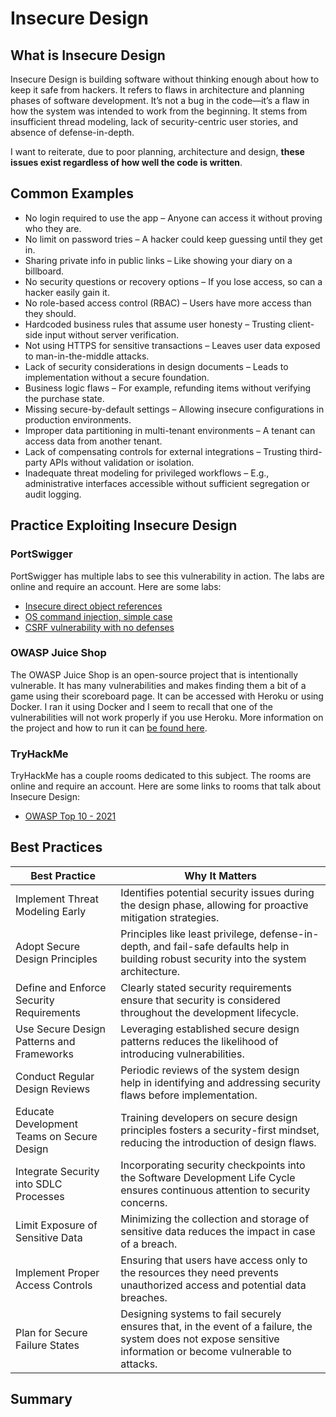 # Insecure Design

## What is Insecure Design

Insecure Design is building software without thinking enough about how to keep it safe from hackers. It refers to flaws in architecture and planning phases of software development. It’s not a bug in the code—it’s a flaw in how the system was intended to work from the beginning. It stems from insufficient thread modeling, lack of security-centric user stories, and absence of defense-in-depth.

I want to reiterate, due to poor planning, architecture and design, **these issues exist regardless of how well the code is written**.

## Common Examples

- No login required to use the app – Anyone can access it without proving who they are.
- No limit on password tries – A hacker could keep guessing until they get in.
- Sharing private info in public links – Like showing your diary on a billboard.
- No security questions or recovery options – If you lose access, so can a hacker easily gain it.
- No role-based access control (RBAC) – Users have more access than they should.
- Hardcoded business rules that assume user honesty – Trusting client-side input without server verification.
- Not using HTTPS for sensitive transactions – Leaves user data exposed to man-in-the-middle attacks.
- Lack of security considerations in design documents – Leads to implementation without a secure foundation.
- Business logic flaws – For example, refunding items without verifying the purchase state.
- Missing secure-by-default settings – Allowing insecure configurations in production environments.
- Improper data partitioning in multi-tenant environments – A tenant can access data from another tenant.
- Lack of compensating controls for external integrations – Trusting third-party APIs without validation or isolation.
- Inadequate threat modeling for privileged workflows – E.g., administrative interfaces accessible without sufficient segregation or audit logging.

## Practice Exploiting Insecure Design

### PortSwigger

PortSwigger has multiple labs to see this vulnerability in action. The labs are online and require an account. Here are some labs:

- [Insecure direct object references](https://portswigger.net/web-security/access-control/lab-insecure-direct-object-references)
- [OS command injection, simple case](https://portswigger.net/web-security/os-command-injection/lab-simple)
- [CSRF vulnerability with no defenses](https://portswigger.net/web-security/csrf/lab-no-defenses)

### OWASP Juice Shop

The OWASP Juice Shop is an open-source project that is intentionally vulnerable. It has many vulnerabilities and makes finding them a bit of a game using their scoreboard page. It can be accessed with Heroku or using Docker. I ran it using Docker and I seem to recall that one of the vulnerabilities will not work properly if you use Heroku. More information on the project and how to run it can [be found here](https://owasp.org/www-project-juice-shop/).

### TryHackMe

TryHackMe has a couple rooms dedicated to this subject. The rooms are online and require an account. Here are some links to rooms that talk about Insecure Design:

- [OWASP Top 10 - 2021](https://tryhackme.com/room/owasptop102021)

## Best Practices

| Best Practice | Why It Matters |
| ------------- | -------------- |
| Implement Threat Modeling Early | Identifies potential security issues during the design phase, allowing for proactive mitigation strategies. |
| Adopt Secure Design Principles | Principles like least privilege, defense-in-depth, and fail-safe defaults help in building robust security into the system architecture. |
| Define and Enforce Security Requirements | Clearly stated security requirements ensure that security is considered throughout the development lifecycle. |
| Use Secure Design Patterns and Frameworks | Leveraging established secure design patterns reduces the likelihood of introducing vulnerabilities. |
| Conduct Regular Design Reviews | Periodic reviews of the system design help in identifying and addressing security flaws before implementation. |
| Educate Development Teams on Secure Design | Training developers on secure design principles fosters a security-first mindset, reducing the introduction of design flaws. |
| Integrate Security into SDLC Processes | Incorporating security checkpoints into the Software Development Life Cycle ensures continuous attention to security concerns. |
| Limit Exposure of Sensitive Data | Minimizing the collection and storage of sensitive data reduces the impact in case of a breach. |
| Implement Proper Access Controls | Ensuring that users have access only to the resources they need prevents unauthorized access and potential data breaches. |
| Plan for Secure Failure States | Designing systems to fail securely ensures that, in the event of a failure, the system does not expose sensitive information or become vulnerable to attacks. |

## Summary
